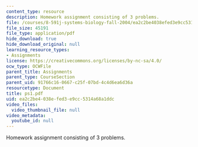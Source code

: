 ```yaml
---
content_type: resource
description: Homework assignment consisting of 3 problems.
file: /courses/8-591j-systems-biology-fall-2004/ea2c2be4038efed3e9cc5314a68a1ddc_ps1.pdf
file_size: 45191
file_type: application/pdf
hide_download: true
hide_download_original: null
learning_resource_types:
- Assignments
license: https://creativecommons.org/licenses/by-nc-sa/4.0/
ocw_type: OCWFile
parent_title: Assignments
parent_type: CourseSection
parent_uid: 91766c16-0667-c25f-07bd-4c4d6ea6d36a
resourcetype: Document
title: ps1.pdf
uid: ea2c2be4-038e-fed3-e9cc-5314a68a1ddc
video_files:
  video_thumbnail_file: null
video_metadata:
  youtube_id: null
---
```

Homework assignment consisting of 3 problems.